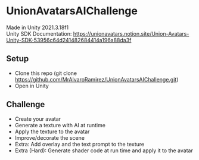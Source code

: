 # UnionAvatarsAIChallenge

Made in Unity 2021.3.18f1 <br>
Unity SDK Documentation: https://unionavatars.notion.site/Union-Avatars-Unity-SDK-53956c64d241482684414a196a88da3f

## Setup
- Clone this repo (git clone https://github.com/MrAlvaroRamirez/UnionAvatarsAIChallenge.git)
- Open in Unity

## Challenge
- Create your avatar
- Generate a texture with AI at runtime
- Apply the texture to the avatar
- Improve/decorate the scene
- Extra: Add overlay and the text prompt to the texture
- Extra (Hard): Generate shader code at run time and apply it to the avatar
